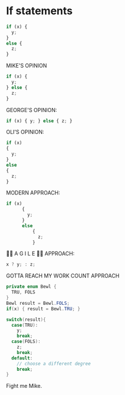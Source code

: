 # If statements
```javascript
if (x) {
  y;
}
else {
  z;
}
```

MIKE'S OPINION

```javascript
if (x) {
  y;
} else {
  z;
}
```

GEORGE'S OPINION:

```javascript
if (x) { y; } else { z; }
```

OLI'S OPINION:

```javascript
if (x)
{
  y;
}
else
{
  z;
}
```

MODERN APPROACH:

```javascript
if (x)
      {
        y;
      }
      else
          {
            z;
          }
```


👌🏻 A G I L E 👌🏻 APPROACH:

```javascript
x ? y; : z;
```

GOTTA REACH MY WORK COUNT APPROACH

```java
private enum Bewl {
  TRU, FOLS
}
Bewl result = Bewl.FOLS;
if(x) { result = Bewl.TRU; }

switch(result){
  case(TRU):
    y;
    break;
  case(FOLS):
    z;
    break;
  default:
    // choose a different degree
    break;
}

```

Fight me Mike.

